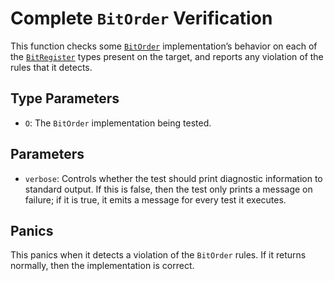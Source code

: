 # Complete `BitOrder` Verification

This function checks some [`BitOrder`] implementation’s behavior on each of the
[`BitRegister`] types present on the target, and reports any violation of the
rules that it detects.

## Type Parameters

- `O`: The `BitOrder` implementation being tested.

## Parameters

- `verbose`: Controls whether the test should print diagnostic information to
  standard output. If this is false, then the test only prints a message on
  failure; if it is true, it emits a message for every test it executes.

## Panics

This panics when it detects a violation of the `BitOrder` rules. If it returns
normally, then the implementation is correct.

[`BitOrder`]: crate::order::BitOrder
[`BitRegister`]: crate::mem::BitRegister
